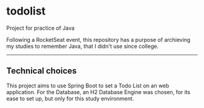 # todolist
Project for practice of Java

Following a RocketSeat event, this repository has a purpose of archieving my studies to remember Java, that I didn't use since college.

---

## Technical choices
This project aims to use Spring Boot to set a Todo List on an web application.
For the Database, an H2 Database Engine was chosen, for its ease to set up, but only for this study environment.
